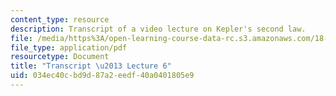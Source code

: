 ```yaml
---
content_type: resource
description: Transcript of a video lecture on Kepler's second law.
file: /media/https%3A/open-learning-course-data-rc.s3.amazonaws.com/18-02-multivariable-calculus-fall-2007/034ec40cbd9d87a2eedf40a0401805e9_18_022007L06.pdf
file_type: application/pdf
resourcetype: Document
title: "Transcript \u2013 Lecture 6"
uid: 034ec40c-bd9d-87a2-eedf-40a0401805e9
---
```

